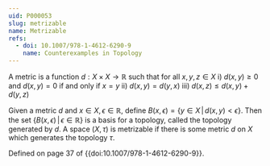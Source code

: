 ```yaml
---
uid: P000053
slug: metrizable
name: Metrizable
refs:
  - doi: 10.1007/978-1-4612-6290-9
    name: Counterexamples in Topology
---
```

A metric is a function $d:X \times X \rightarrow \mathbb{R}$ such that for all $x,y,z \in X$
i) $d(x,y) \geq 0$ and $d(x,y)=0$ if and only if $x=y$
ii) $d(x,y) = d(y,x)$
iii) $d(x,z) \leq d(x,y) + d(y,z)$

Given a metric $d$ and $x \in X, \epsilon \in \mathbb{R}$, define $B(x,\epsilon) = \{y \in X\, |\, d(x,y)<\epsilon\}$. Then the set $\{B(x,\epsilon)\, |\, \epsilon \in \mathbb{R}\}$ is a basis for a topology, called the topology generated by $d$. A space $(X, \tau)$ is metrizable if there is some metric $d$ on $X$ which generates the topology $\tau$.

Defined on page 37 of {{doi:10.1007/978-1-4612-6290-9}}.
